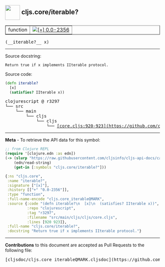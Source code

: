 ## <img width="48px" valign="middle" src="http://i.imgur.com/Hi20huC.png"> cljs.core/iterable?

 <table border="1">
<tr>

<td>function</td>
<td><a href="https://github.com/cljsinfo/cljs-api-docs/tree/0.0-2356"><img valign="middle" alt="[+] 0.0-2356" src="https://img.shields.io/badge/+-0.0--2356-lightgrey.svg"></a> </td>
</tr>
</table>

 <samp>
(__iterable?__ x)<br>
</samp>

---




Source docstring:

```
Return true if x implements IIterable protocol.
```

Source code:

```clj
(defn iterable?
  [x]
  (satisfies? IIterable x))
```

 <pre>
clojurescript @ r3297
└── src
    └── main
        └── cljs
            └── cljs
                └── <ins>[core.cljs:920-923](https://github.com/clojure/clojurescript/blob/r3297/src/main/cljs/cljs/core.cljs#L920-L923)</ins>
</pre>


---

__Meta__ - To retrieve the API data for this symbol:

```clj
;; from Clojure REPL
(require '[clojure.edn :as edn])
(-> (slurp "https://raw.githubusercontent.com/cljsinfo/cljs-api-docs/catalog/cljs-api.edn")
    (edn/read-string)
    (get-in [:symbols "cljs.core/iterable?"]))
```

```clj
{:ns "cljs.core",
 :name "iterable?",
 :signature ["[x]"],
 :history [["+" "0.0-2356"]],
 :type "function",
 :full-name-encode "cljs.core_iterableQMARK",
 :source {:code "(defn iterable?\n  [x]\n  (satisfies? IIterable x))",
          :repo "clojurescript",
          :tag "r3297",
          :filename "src/main/cljs/cljs/core.cljs",
          :lines [920 923]},
 :full-name "cljs.core/iterable?",
 :docstring "Return true if x implements IIterable protocol."}

```

---

__Contributions__ to this document are accepted as Pull Requests to the following file:

 <pre>
[cljsdoc/cljs.core_iterableQMARK.cljsdoc](https://github.com/cljsinfo/cljs-api-docs/blob/master/cljsdoc/cljs.core_iterableQMARK.cljsdoc)
</pre>

